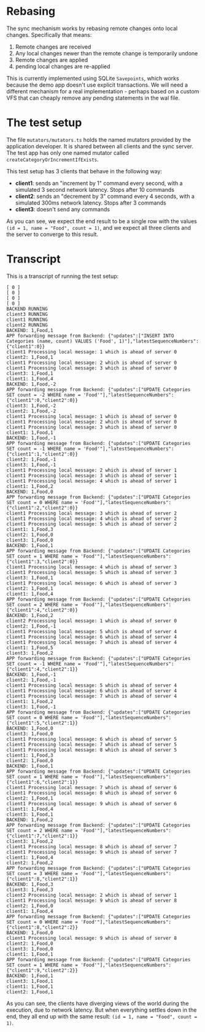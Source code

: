 # Rebasing

The sync mechanism works by rebasing remote changes onto local changes. Specifically that means:

1. Remote changes are received
2. Any local changes newer than the remote change is temporarily undone
3. Remote changes are applied
4. pending local changes are re-applied

This is currently implemented using SQLite `Savepoints`, which works because the demo app doesn't use explicit transactions. We will need a different mechanism for a real implementation - perhaps based on a custom VFS that can cheaply remove any pending statements in the wal file.

# The test setup

The file `mutators/mutators.ts` holds the named mutators provided by the application developer. It is shared between all clients and the sync server. The test app has only one named mutator called `createCategoryOrIncrementIfExists`.

This test setup has 3 clients that behave in the following way:

- **client1**: sends an "increment by 1" command every second, with a simulated 3 second network latency. Stops after 10 commands
- **client2**: sends an "decrement by 3" command every 4 seconds, with a simulated 300ms network latency. Stops after 3 commands
- **client3**: doesn't send any commands

As you can see, we expect the end result to be a single row with the values `(id = 1, name = "Food", count = 1)`, and we expect all three clients and the server to converge to this result.

# Transcript

This is a transcript of running the test setup:

```
[ 0 ]
[ 0 ]
[ 0 ]
[ 0 ]
BACKEND RUNNING
client3 RUNNING
client1 RUNNING
client2 RUNNING
BACKEND: 1,Food,1
APP forwarding message from Backend: {"updates":["INSERT INTO Categories (name, count) VALUES ('Food', 1)"],"latestSequenceNumbers":{"client1":0}}
client1 Processing local message: 1 which is ahead of server 0
client2: 1,Food,1
client1 Processing local message: 2 which is ahead of server 0
client1 Processing local message: 3 which is ahead of server 0
client3: 1,Food,1
client1: 1,Food,4
BACKEND: 1,Food,-2
APP forwarding message from Backend: {"updates":["UPDATE Categories SET count = -2 WHERE name = 'Food'"],"latestSequenceNumbers":{"client1":0,"client2":0}}
client3: 1,Food,-2
client2: 1,Food,-2
client1 Processing local message: 1 which is ahead of server 0
client1 Processing local message: 2 which is ahead of server 0
client1 Processing local message: 3 which is ahead of server 0
client1: 1,Food,1
BACKEND: 1,Food,-1
APP forwarding message from Backend: {"updates":["UPDATE Categories SET count = -1 WHERE name = 'Food'"],"latestSequenceNumbers":{"client1":1,"client2":0}}
client2: 1,Food,-1
client3: 1,Food,-1
client1 Processing local message: 2 which is ahead of server 1
client1 Processing local message: 3 which is ahead of server 1
client1 Processing local message: 4 which is ahead of server 1
client1: 1,Food,2
BACKEND: 1,Food,0
APP forwarding message from Backend: {"updates":["UPDATE Categories SET count = 0 WHERE name = 'Food'"],"latestSequenceNumbers":{"client1":2,"client2":0}}
client1 Processing local message: 3 which is ahead of server 2
client1 Processing local message: 4 which is ahead of server 2
client1 Processing local message: 5 which is ahead of server 2
client1: 1,Food,3
client2: 1,Food,0
client3: 1,Food,0
BACKEND: 1,Food,1
APP forwarding message from Backend: {"updates":["UPDATE Categories SET count = 1 WHERE name = 'Food'"],"latestSequenceNumbers":{"client1":3,"client2":0}}
client1 Processing local message: 4 which is ahead of server 3
client1 Processing local message: 5 which is ahead of server 3
client3: 1,Food,1
client1 Processing local message: 6 which is ahead of server 3
client2: 1,Food,1
client1: 1,Food,4
APP forwarding message from Backend: {"updates":["UPDATE Categories SET count = 2 WHERE name = 'Food'"],"latestSequenceNumbers":{"client1":4,"client2":0}}
BACKEND: 1,Food,2
client2 Processing local message: 1 which is ahead of server 0
client2: 1,Food,-1
client1 Processing local message: 5 which is ahead of server 4
client1 Processing local message: 6 which is ahead of server 4
client1 Processing local message: 7 which is ahead of server 4
client1: 1,Food,5
client3: 1,Food,2
APP forwarding message from Backend: {"updates":["UPDATE Categories SET count = -1 WHERE name = 'Food'"],"latestSequenceNumbers":{"client1":4,"client2":1}}
BACKEND: 1,Food,-1
client2: 1,Food,-1
client1 Processing local message: 5 which is ahead of server 4
client1 Processing local message: 6 which is ahead of server 4
client1 Processing local message: 7 which is ahead of server 4
client1: 1,Food,2
client3: 1,Food,-1
APP forwarding message from Backend: {"updates":["UPDATE Categories SET count = 0 WHERE name = 'Food'"],"latestSequenceNumbers":{"client1":5,"client2":1}}
BACKEND: 1,Food,0
client3: 1,Food,0
client1 Processing local message: 6 which is ahead of server 5
client1 Processing local message: 7 which is ahead of server 5
client1 Processing local message: 8 which is ahead of server 5
client1: 1,Food,3
client2: 1,Food,0
BACKEND: 1,Food,1
APP forwarding message from Backend: {"updates":["UPDATE Categories SET count = 1 WHERE name = 'Food'"],"latestSequenceNumbers":{"client1":6,"client2":1}}
client1 Processing local message: 7 which is ahead of server 6
client1 Processing local message: 8 which is ahead of server 6
client2: 1,Food,1
client1 Processing local message: 9 which is ahead of server 6
client1: 1,Food,4
client3: 1,Food,1
BACKEND: 1,Food,2
APP forwarding message from Backend: {"updates":["UPDATE Categories SET count = 2 WHERE name = 'Food'"],"latestSequenceNumbers":{"client1":7,"client2":1}}
client3: 1,Food,2
client1 Processing local message: 8 which is ahead of server 7
client1 Processing local message: 9 which is ahead of server 7
client1: 1,Food,4
client2: 1,Food,2
APP forwarding message from Backend: {"updates":["UPDATE Categories SET count = 3 WHERE name = 'Food'"],"latestSequenceNumbers":{"client1":8,"client2":1}}
BACKEND: 1,Food,3
client3: 1,Food,3
client2 Processing local message: 2 which is ahead of server 1
client1 Processing local message: 9 which is ahead of server 8
client2: 1,Food,0
client1: 1,Food,4
APP forwarding message from Backend: {"updates":["UPDATE Categories SET count = 0 WHERE name = 'Food'"],"latestSequenceNumbers":{"client1":8,"client2":2}}
BACKEND: 1,Food,0
client1 Processing local message: 9 which is ahead of server 8
client2: 1,Food,0
client3: 1,Food,0
client1: 1,Food,1
APP forwarding message from Backend: {"updates":["UPDATE Categories SET count = 1 WHERE name = 'Food'"],"latestSequenceNumbers":{"client1":9,"client2":2}}
BACKEND: 1,Food,1
client3: 1,Food,1
client1: 1,Food,1
client2: 1,Food,1
```

As you can see, the clients have diverging views of the world during the execution, due to network latency. But when everything settles down in the end, they all end up with the same result: `(id = 1, name = "Food", count = 1)`.
